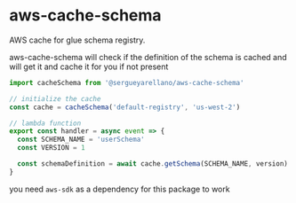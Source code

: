 aws-cache-schema
===

AWS cache for glue schema registry.

aws-cache-schema will check if the definition of the schema is cached and will get it and cache it for you if not present

```js
import cacheSchema from '@sergueyarellano/aws-cache-schema'

// initialize the cache
const cache = cacheSchema('default-registry', 'us-west-2')

// lambda function
export const handler = async event => { 
  const SCHEMA_NAME = 'userSchema'
  const VERSION = 1

  const schemaDefinition = await cache.getSchema(SCHEMA_NAME, version)
}
```


you need `aws-sdk` as a dependency for this package to work